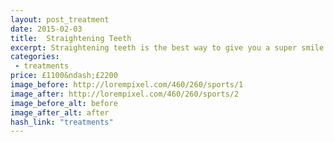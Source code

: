 ```yaml
---
layout: post_treatment
date: 2015-02-03
title:  Straightening Teeth
excerpt: Straightening teeth is the best way to give you a super smile when you have crooked, spaced or crowded teeth. There are now many discreet ways to straighten your teeth. We work with a top orthodontist to ensure that you get the best results possible.
categories:
 - treatments
price: £1100&ndash;£2200
image_before: http://lorempixel.com/460/260/sports/1
image_after: http://lorempixel.com/460/260/sports/2
image_before_alt: before
image_after_alt: after
hash_link: "treatments"
---
```

